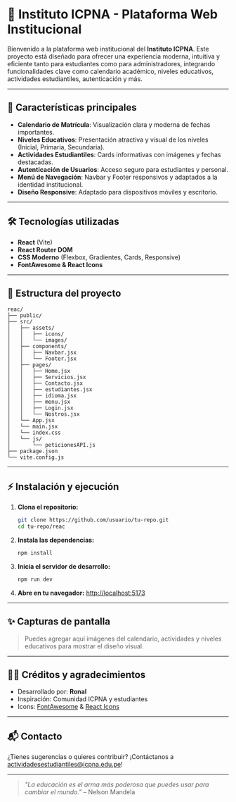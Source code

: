 # 🌟 Instituto ICPNA - Plataforma Web Institucional

Bienvenido a la plataforma web institucional del **Instituto ICPNA**. Este proyecto está diseñado para ofrecer una experiencia moderna, intuitiva y eficiente tanto para estudiantes como para administradores, integrando funcionalidades clave como calendario académico, niveles educativos, actividades estudiantiles, autenticación y más.

---

## 🚀 Características principales

- **Calendario de Matrícula**: Visualización clara y moderna de fechas importantes.
- **Niveles Educativos**: Presentación atractiva y visual de los niveles (Inicial, Primaria, Secundaria).
- **Actividades Estudiantiles**: Cards informativas con imágenes y fechas destacadas.
- **Autenticación de Usuarios**: Acceso seguro para estudiantes y personal.
- **Menú de Navegación**: Navbar y Footer responsivos y adaptados a la identidad institucional.
- **Diseño Responsive**: Adaptado para dispositivos móviles y escritorio.

---

## 🛠️ Tecnologías utilizadas

- **React** (Vite)
- **React Router DOM**
- **CSS Moderno** (Flexbox, Gradientes, Cards, Responsive)
- **FontAwesome & React Icons**

---

## 📁 Estructura del proyecto

```
reac/
├── public/
├── src/
│   ├── assets/
│   │   ├── icons/
│   │   └── images/
│   ├── components/
│   │   ├── Navbar.jsx
│   │   └── Footer.jsx
│   ├── pages/
│   │   ├── Home.jsx
│   │   ├── Servicios.jsx
│   │   ├── Contacto.jsx
│   │   ├── estudiantes.jsx
│   │   ├── idioma.jsx
│   │   ├── menu.jsx
│   │   ├── Login.jsx
│   │   └── Nostros.jsx
│   └── App.jsx
│   └── main.jsx
│   └── index.css
│   └── js/
│       └── peticionesAPI.js
├── package.json
└── vite.config.js
```

---

## ⚡ Instalación y ejecución

1. **Clona el repositorio:**
   ```bash
   git clone https://github.com/usuario/tu-repo.git
   cd tu-repo/reac
   ```
2. **Instala las dependencias:**
   ```bash
   npm install
   ```
3. **Inicia el servidor de desarrollo:**
   ```bash
   npm run dev
   ```
4. **Abre en tu navegador:**
   [http://localhost:5173](http://localhost:5173)

---

## ✨ Capturas de pantalla

> Puedes agregar aquí imágenes del calendario, actividades y niveles educativos para mostrar el diseño visual.

---

## 👨‍💻 Créditos y agradecimientos

- Desarrollado por: **Ronal**
- Inspiración: Comunidad ICPNA y estudiantes
- Icons: [FontAwesome](https://fontawesome.com/) & [React Icons](https://react-icons.github.io/react-icons/)

---

## 📬 Contacto

¿Tienes sugerencias o quieres contribuir? ¡Contáctanos a [actividadesestudiantiles@icpna.edu.pe](mailto:actividadesestudiantiles@icpna.edu.pe)!

---

> _"La educación es el arma más poderosa que puedes usar para cambiar el mundo."_ – Nelson Mandela
